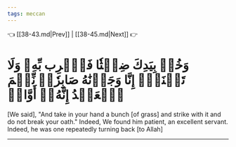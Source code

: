 ```yaml
---
tags: meccan
---
```


👈 [[38-43.md|Prev]] | [[38-45.md|Next]] 👉

# وَخُذۡ بِيَدِكَ ضِغۡثٗا فَٱضۡرِب بِّهِۦ وَلَا تَحۡنَثۡۗ إِنَّا وَجَدۡنَٰهُ صَابِرٗاۚ نِّعۡمَ ٱلۡعَبۡدُ إِنَّهُۥٓ أَوَّابٞ

[We said], "And take in your hand a bunch [of grass] and strike with it and do not break your oath." Indeed, We found him patient, an excellent servant. Indeed, he was one repeatedly turning back [to Allah]

---

